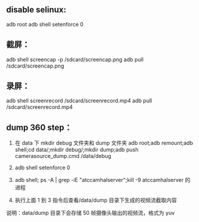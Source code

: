 ## disable selinux:

adb root
adb shell setenforce 0

## 截屏：

adb shell screencap -p /sdcard/screencap.png
adb pull /sdcard/screencap.png

## 录屏：

adb shell screenrecord /sdcard/screenrecord.mp4
adb pull /sdcard/screenrecord.mp4

## dump 360 step：

1. 在 data 下 mkdir debug 文件夹和 dump 文件夹
   adb root;adb remount;adb shell;cd data/;mkdir debug/;mkdir dump;adb push camerasource_dump.cmd /data/debug

2. adb shell setenforce 0

3. adb shell; ps -A | grep -iE "atccamhalserver";kill -9 atccamhalserver 的进程

4. 执行上面 1 到 3 指令后查看/data/dump 目录下生成的视频流截取内容

说明：data/dump 目录下会存储 50 帧摄像头输出的视频流，格式为 yuv
